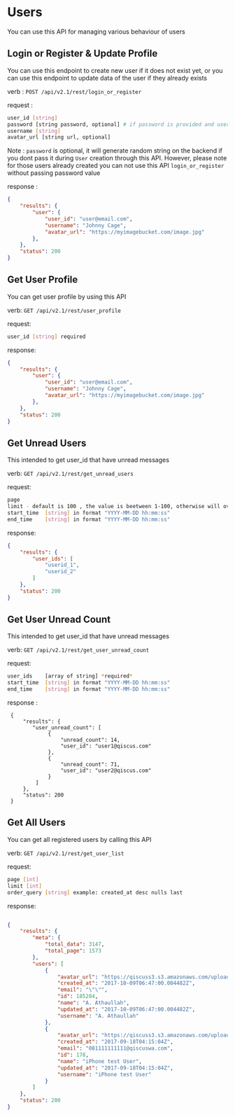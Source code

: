 # Users
You can use this API for managing various behaviour of users

## Login or Register & Update Profile

You can use this endpoint to create new user if it does not exist yet, or you can use this endpoint to update data of the user if they already exists

verb :
`POST /api/v2.1/rest/login_or_register`

request :

```bash
user_id [string]
password [string password, optional] # if password is provided and user exists, the user's password will be updated
username [string]
avatar_url [string url, optional]
```

Note : `password` is optional, it will generate random string on the backend if you dont pass it during `User` creation through this API. However, please note for those users already created you can not use this API `login_or_register` without passing password value

response :

```json
{
    "results": {
        "user": {
            "user_id": "user@email.com",
            "username": "Johnny Cage",
            "avatar_url": "https://myimagebucket.com/image.jpg"
        },
    },
    "status": 200
}
```

## Get User Profile
You can get user profile by using this API

verb:
`GET /api/v2.1/rest/user_profile`

request:
```bash
user_id [string] required
```

response:
```json
{
    "results": {
        "user": {
            "user_id": "user@email.com",
            "username": "Johnny Cage",
            "avatar_url": "https://myimagebucket.com/image.jpg"
        },
    },
    "status": 200
}
```

## Get Unread Users
This intended to get user_id that have unread messages

verb: `GET /api/v2.1/rest/get_unread_users`

request:
```bash
page 
limit - default is 100 , the value is beetween 1-100, otherwise will override to 100
start_time  [string] in format "YYYY-MM-DD hh:mm:ss"
end_time    [string] in format "YYYY-MM-DD hh:mm:ss"
``` 

response:
```json
{
    "results": {
        "user_ids": [
            "userid_1",
            "userid_2"
        ]
    },
    "status": 200
}
```


## Get User Unread Count
This intended to get user_id that have unread messages

verb: `GET /api/v2.1/rest/get_user_unread_count`

request:
```bash
user_ids    [array of string] *required*
start_time  [string] in format "YYYY-MM-DD hh:mm:ss"
end_time    [string] in format "YYYY-MM-DD hh:mm:ss"
```

response :

```
 {
     "results": {
        "user_unread_count": [
             {
                 "unread_count": 14,
                 "user_id": "user1@qiscus.com"
             },
             {
                 "unread_count": 71,
                 "user_id": "user2@qiscus.com"
             }
         ]
     },
     "status": 200
 }
 ```

## Get All Users
You can get all registered users by calling this API

verb:
`GET /api/v2.1/rest/get_user_list`

request:
```bash
page [int]
limit [int]
order_query [string] example: created_at desc nulls last
```

response:
```json

{
    "results": {
        "meta": {
            "total_data": 3147,
            "total_page": 1573
        },
        "users": [
            {
                "avatar_url": "https://qiscuss3.s3.amazonaws.com/uploads/55c0c6ee486be6b686d52e5b9bbedbbf/2.png",
                "created_at": "2017-10-09T06:47:00.004482Z",
                "email": "\"\"",
                "id": 185284,
                "name": "A. Athaullah",
                "updated_at": "2017-10-09T06:47:00.004482Z",
                "username": "A. Athaullah"
            },
            {
                "avatar_url": "https://qiscuss3.s3.amazonaws.com/uploads/55c0c6ee486be6b686d52e5b9bbedbbf/2.png",
                "created_at": "2017-09-18T04:15:04Z",
                "email": "081111111111@qiscuswa.com",
                "id": 178,
                "name": "iPhone test User",
                "updated_at": "2017-09-18T04:15:04Z",
                "username": "iPhone test User"
            }
        ]
    },
    "status": 200
}
```
